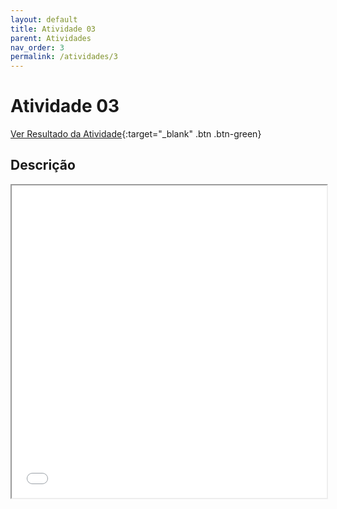 ```yaml
---
layout: default
title: Atividade 03
parent: Atividades
nav_order: 3
permalink: /atividades/3
---
```


# Atividade 03

[Ver Resultado da Atividade](https://ronierlima.github.io/LMS-2020.1/Atividade-03/){:target="_blank" .btn .btn-green}

## Descrição
<iframe src="/assets/pdf/lms-atv_03.pdf" width="100%" height="500px">

